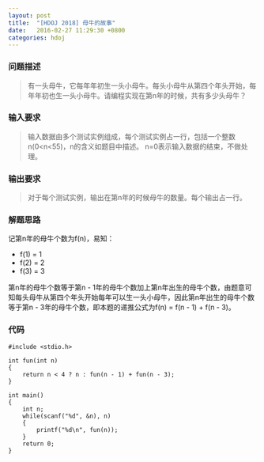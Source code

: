 ```yaml
---
layout: post
title:  "[HDOJ 2018] 母牛的故事"
date:   2016-02-27 11:29:30 +0800
categories: hdoj
---
```

### __问题描述__
> 有一头母牛，它每年年初生一头小母牛。每头小母牛从第四个年头开始，每年年初也生一头小母牛。请编程实现在第n年的时候，共有多少头母牛？

### __输入要求__
> 输入数据由多个测试实例组成，每个测试实例占一行，包括一个整数n(0<n<55)，n的含义如题目中描述。
n=0表示输入数据的结束，不做处理。

### __输出要求__
> 对于每个测试实例，输出在第n年的时候母牛的数量。每个输出占一行。

### __解题思路__
记第n年的母牛个数为f(n)，易知：

* f(1) = 1
* f(2) = 2
* f(3) = 3

第n年的母牛个数等于第n - 1年的母牛个数加上第n年出生的母牛个数，由题意可知每头母牛从第四个年头开始每年可以生一头小母牛，因此第n年出生的母牛个数等于第n - 3年的母牛个数，即本题的递推公式为f(n) = f(n - 1) + f(n - 3)。

### __代码__
	#include <stdio.h>

	int fun(int n)
	{
	    return n < 4 ? n : fun(n - 1) + fun(n - 3);
	}

	int main()
	{
	    int n;
	    while(scanf("%d", &n), n)
	    {
	        printf("%d\n", fun(n));
	    }
	    return 0;
	}